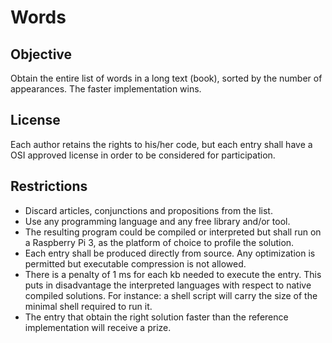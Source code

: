 # Words

## Objective
Obtain the entire list of words in a long text (book), sorted by the number of appearances. The faster implementation wins.

## License
Each author retains the rights to his/her code, but each entry shall have a OSI approved license in order to be considered for participation.

## Restrictions
- Discard articles, conjunctions and propositions from the list.
- Use any programming language and any free library and/or tool.
- The resulting program could be compiled or interpreted but shall run on a Raspberry Pi 3, as the platform of choice to profile the solution.
- Each entry shall be produced directly from source. Any optimization is permitted but executable compression is not allowed.
- There is a penalty of 1 ms for each kb needed to execute the entry. This puts in disadvantage the interpreted languages with respect to native compiled solutions. For instance: a shell script will carry the size of the minimal shell required to run it.
- The entry that obtain the right solution faster than the reference implementation will receive a prize.

